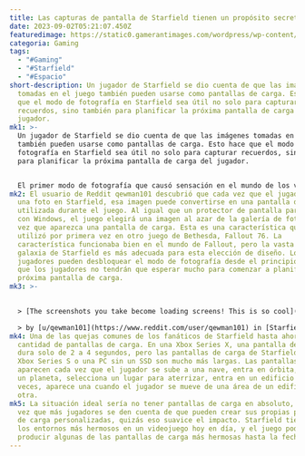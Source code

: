 ```yaml
---
title: Las capturas de pantalla de Starfield tienen un propósito secreto.
date: 2023-09-02T05:21:07.450Z
featuredimage: https://static0.gamerantimages.com/wordpress/wp-content/uploads/2023/09/starfield-screenshots-have-a-secret-purpose.jpg?q=50&fit=contain&w=1140&h=&dpr=1.5
categoria: Gaming
tags:
  - "#Gaming"
  - "#Starfield"
  - "#Espacio"
short-description: Un jugador de Starfield se dio cuenta de que las imágenes
  tomadas en el juego también pueden usarse como pantallas de carga. Esto hace
  que el modo de fotografía en Starfield sea útil no solo para capturar
  recuerdos, sino también para planificar la próxima pantalla de carga del
  jugador.
mk1: >-
  Un jugador de Starfield se dio cuenta de que las imágenes tomadas en el juego
  también pueden usarse como pantallas de carga. Esto hace que el modo de
  fotografía en Starfield sea útil no solo para capturar recuerdos, sino también
  para planificar la próxima pantalla de carga del jugador.


  El primer modo de fotografía que causó sensación en el mundo de los videojuegos fue el incluido en Gran Turismo 4, lanzado en 2005. Era un modo de fotografía básico en comparación con los estándares actuales, con solo unos pocos filtros y opciones, pero abrió el camino para este modo adicional en futuros juegos. A lo largo de los años, los jugadores pudieron tomar fotos en algunos de los juegos más grandes jamás creados, como Halo 3 y The Last of Us, y finalmente se implementaron modos de fotografía más intuitivos y avanzados en juegos como Marvel's Spider-Man, God of War y The Legend of Zelda: Tears of the Kingdom. Y por muy buenos que fueran los modos de fotografía en todos esos juegos, el título más reciente de Bethesda, Starfield, lleva el concepto de un modo de fotografía a un nivel completamente nuevo.
mk2: El usuario de Reddit qewman101 descubrió que cada vez que el jugador toma
  una foto en Starfield, esa imagen puede convertirse en una pantalla de carga
  utilizada durante el juego. Al igual que un protector de pantalla para una PC
  con Windows, el juego elegirá una imagen al azar de la galería de fotos cada
  vez que aparezca una pantalla de carga. Esta es una característica que se
  utilizó por primera vez en otro juego de Bethesda, Fallout 76. La
  característica funcionaba bien en el mundo de Fallout, pero la vasta y hermosa
  galaxia de Starfield es más adecuada para esta elección de diseño. Los
  jugadores pueden desbloquear el modo de fotografía desde el principio, por lo
  que los jugadores no tendrán que esperar mucho para comenzar a planificar su
  próxima pantalla de carga.
mk3: >-
  

  > [The screenshots you take become loading screens! This is so cool](https://www.reddit.com/r/Starfield/comments/166vlz3/the_screenshots_you_take_become_loading_screens/)\

  > by [u/qewman101](https://www.reddit.com/user/qewman101) in [Starfield](https://www.reddit.com/r/Starfield/)
mk4: Una de las quejas comunes de los fanáticos de Starfield hasta ahora es la
  cantidad de pantallas de carga. En una Xbox Series X, una pantalla de carga
  dura solo de 2 a 4 segundos, pero las pantallas de carga de Starfield en una
  Xbox Series S o una PC sin un SSD son mucho más largas. Las pantallas de carga
  aparecen cada vez que el jugador se sube a una nave, entra en órbita, salta a
  un planeta, selecciona un lugar para aterrizar, entra en un edificio y muchas
  veces, aparece una cuando el jugador se mueve de una área de un edificio a
  otra.
mk5: La situación ideal sería no tener pantallas de carga en absoluto, pero una
  vez que más jugadores se den cuenta de que pueden crear sus propias pantallas
  de carga personalizadas, quizás eso suavice el impacto. Starfield tiene uno de
  los entornos más hermosos en un videojuego hoy en día, y el juego podría
  producir algunas de las pantallas de carga más hermosas hasta la fecha.
---
```

